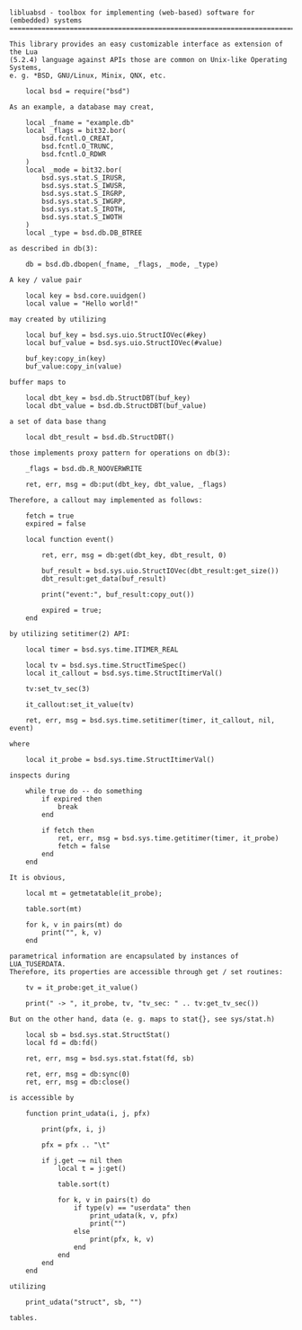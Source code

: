 <pre><code>
libluabsd - toolbox for implementing (web-based) software for (embedded) systems
================================================================================

This library provides an easy customizable interface as extension of the Lua 
(5.2.4) language against APIs those are common on Unix-like Operating Systems,
e. g. *BSD, GNU/Linux, Minix, QNX, etc.

    local bsd = require("bsd")

As an example, a database may creat,

    local _fname = "example.db"
    local _flags = bit32.bor(
        bsd.fcntl.O_CREAT,
        bsd.fcntl.O_TRUNC,
        bsd.fcntl.O_RDWR
    )
    local _mode = bit32.bor(
        bsd.sys.stat.S_IRUSR,
        bsd.sys.stat.S_IWUSR,
        bsd.sys.stat.S_IRGRP,
        bsd.sys.stat.S_IWGRP,
        bsd.sys.stat.S_IROTH,
        bsd.sys.stat.S_IWOTH
    )
    local _type = bsd.db.DB_BTREE

as described in db(3):

    db = bsd.db.dbopen(_fname, _flags, _mode, _type)

A key / value pair 

    local key = bsd.core.uuidgen()
    local value = "Hello world!"

may created by utilizing

    local buf_key = bsd.sys.uio.StructIOVec(#key)
    local buf_value = bsd.sys.uio.StructIOVec(#value)

    buf_key:copy_in(key)
    buf_value:copy_in(value)

buffer maps to

    local dbt_key = bsd.db.StructDBT(buf_key)
    local dbt_value = bsd.db.StructDBT(buf_value)

a set of data base thang

    local dbt_result = bsd.db.StructDBT()

those implements proxy pattern for operations on db(3):

    _flags = bsd.db.R_NOOVERWRITE

    ret, err, msg = db:put(dbt_key, dbt_value, _flags)

Therefore, a callout may implemented as follows:

    fetch = true
    expired = false

    local function event()
    
        ret, err, msg = db:get(dbt_key, dbt_result, 0)

        buf_result = bsd.sys.uio.StructIOVec(dbt_result:get_size())
        dbt_result:get_data(buf_result)

        print("event:", buf_result:copy_out())

        expired = true;
    end

by utilizing setitimer(2) API:

    local timer = bsd.sys.time.ITIMER_REAL
    
    local tv = bsd.sys.time.StructTimeSpec()
    local it_callout = bsd.sys.time.StructItimerVal()

    tv:set_tv_sec(3)

    it_callout:set_it_value(tv)

    ret, err, msg = bsd.sys.time.setitimer(timer, it_callout, nil, event)

where

    local it_probe = bsd.sys.time.StructItimerVal()

inspects during

    while true do -- do something
        if expired then
            break
        end

        if fetch then
            ret, err, msg = bsd.sys.time.getitimer(timer, it_probe)
            fetch = false
        end
    end

It is obvious,  

    local mt = getmetatable(it_probe);

    table.sort(mt)

    for k, v in pairs(mt) do
        print("", k, v)
    end

parametrical information are encapsulated by instances of LUA_TUSERDATA.
Therefore, its properties are accessible through get / set routines:

    tv = it_probe:get_it_value()

    print(" -> ", it_probe, tv, "tv_sec: " .. tv:get_tv_sec())

But on the other hand, data (e. g. maps to stat{}, see sys/stat.h)

    local sb = bsd.sys.stat.StructStat()
    local fd = db:fd()

    ret, err, msg = bsd.sys.stat.fstat(fd, sb)

    ret, err, msg = db:sync(0)
    ret, err, msg = db:close()

is accessible by 

    function print_udata(i, j, pfx)

        print(pfx, i, j)

        pfx = pfx .. "\t"

        if j.get ~= nil then
            local t = j:get()

            table.sort(t)

            for k, v in pairs(t) do
                if type(v) == "userdata" then
                    print_udata(k, v, pfx)
                    print("")
                else
                    print(pfx, k, v)
                end
            end
        end
    end

utilizing

    print_udata("struct", sb, "")

tables.
</code></pre>
